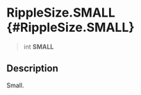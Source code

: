 RippleSize.SMALL {#RippleSize.SMALL}
================

> int **SMALL**

Description
-----------

Small.
